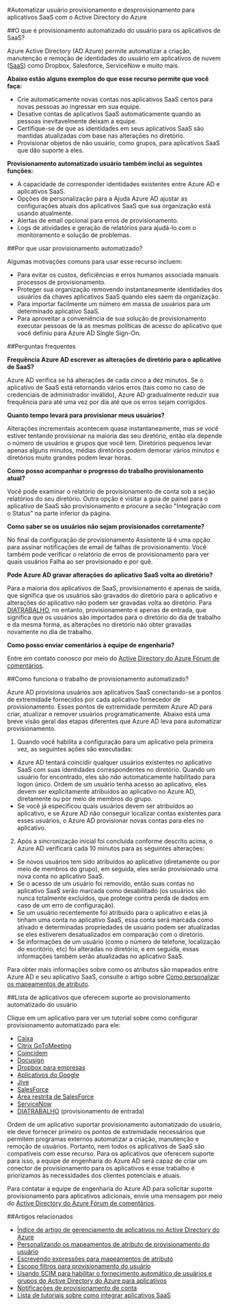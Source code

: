 <properties
    pageTitle="Automatizado de provisionamento no Azure AD do usuário de aplicativo SaaS | Microsoft Azure"
    description="Uma introdução ao como você pode usar o Azure AD para provisionar automaticamente, eliminação provisionar e atualizar continuamente contas de usuário em vários aplicativos SaaS de terceiros."
    services="active-directory"
    documentationCenter=""
    authors="asmalser-msft"
    manager="femila"
    editor=""/>

<tags
    ms.service="active-directory"
    ms.devlang="na"
    ms.topic="article"
    ms.tgt_pltfrm="na"
    ms.workload="identity"
    ms.date="02/09/2016"
    ms.author="asmalser-msft"/>

#<a name="automate-user-provisioning-and-deprovisioning-to-saas-applications-with-azure-active-directory"></a>Automatizar usuário provisionamento e desprovisionamento para aplicativos SaaS com o Active Directory do Azure

##<a name="what-is-automated-user-provisioning-for-saas-apps"></a>O que é provisionamento automatizado do usuário para os aplicativos de SaaS?

Azure Active Directory (AD Azure) permite automatizar a criação, manutenção e remoção de identidades do usuário em aplicativos de nuvem ([SaaS](https://azure.microsoft.com/overview/what-is-saas/)) como Dropbox, Salesforce, ServiceNow e muito mais.

**Abaixo estão alguns exemplos do que esse recurso permite que você faça:**

- Crie automaticamente novas contas nos aplicativos SaaS certos para novas pessoas ao ingressar em sua equipe.
- Desative contas de aplicativos SaaS automaticamente quando as pessoas inevitavelmente deixam a equipe.
- Certifique-se de que as identidades em seus aplicativos SaaS são mantidas atualizadas com base nas alterações no diretório.
- Provisionar objetos de não usuário, como grupos, para aplicativos SaaS que dão suporte a eles.

**Provisionamento automatizado usuário também inclui as seguintes funções:**

- A capacidade de corresponder identidades existentes entre Azure AD e aplicativos SaaS.
- Opções de personalização para a Ajuda Azure AD ajustar as configurações atuais dos aplicativos SaaS que sua organização está usando atualmente.
- Alertas de email opcional para erros de provisionamento.
- Logs de atividades e geração de relatórios para ajudá-lo com o monitoramento e solução de problemas.

##<a name="why-use-automated-provisioning"></a>Por que usar provisionamento automatizado?

Algumas motivações comuns para usar esse recurso incluem:

- Para evitar os custos, deficiências e erros humanos associada manuais processos de provisionamento.
- Proteger sua organização removendo instantaneamente identidades dos usuários da chaves aplicativos SaaS quando eles saem da organização.
- Para importar facilmente um número em massa de usuários para um determinado aplicativo SaaS.
- Para aproveitar a conveniência de sua solução de provisionamento executar pessoas de lá as mesmas políticas de acesso do aplicativo que você definiu para Azure AD Single Sign-On.

##<a name="frequently-asked-questions"></a>Perguntas frequentes

**Frequência Azure AD escrever as alterações de diretório para o aplicativo de SaaS?**

Azure AD verifica se há alterações de cada cinco a dez minutos. Se o aplicativo de SaaS está retornando vários erros (tais como no caso de credenciais de administrador inválido), Azure AD gradualmente reduzir sua frequência para até uma vez por dia até que os erros sejam corrigidos.

**Quanto tempo levará para provisionar meus usuários?**

Alterações incrementais acontecem quase instantaneamente, mas se você estiver tentando provisionar na maioria das seu diretório, então ela depende o número de usuários e grupos que você tem. Diretórios pequenos levar apenas alguns minutos, médias diretórios podem demorar vários minutos e diretórios muito grandes podem levar horas.

**Como posso acompanhar o progresso do trabalho provisionamento atual?**

Você pode examinar o relatório de provisionamento de conta sob a seção relatórios do seu diretório. Outra opção é visitar a guia de painel para o aplicativo de SaaS são provisionamento e procure a seção "Integração com o Status" na parte inferior da página.

**Como saber se os usuários não sejam provisionados corretamente?**

No final da configuração de provisionamento Assistente lá é uma opção para assinar notificações de email de falhas de provisionamento. Você também pode verificar o relatório de erros de provisionamento para ver quais usuários Falha ao ser provisionado e por quê.

**Pode Azure AD gravar alterações do aplicativo SaaS volta ao diretório?**

Para a maioria dos aplicativos de SaaS, provisionamento é apenas de saída, que significa que os usuários são gravados do diretório para o aplicativo e alterações do aplicativo não podem ser gravadas volta ao diretório. Para [DIATRABALHO](https://msdn.microsoft.com/library/azure/dn762434.aspx), no entanto, provisionamento é apenas de entrada, que significa que os usuários são importados para o diretório do dia de trabalho e da mesma forma, as alterações no diretório não obter gravadas novamente no dia de trabalho.

**Como posso enviar comentários à equipe de engenharia?**

Entre em contato conosco por meio do [Active Directory do Azure Fórum de comentários](https://feedback.azure.com/forums/169401-azure-active-directory/).

##<a name="how-does-automated-provisioning-work"></a>Como funciona o trabalho de provisionamento automatizado?

Azure AD provisiona usuários aos aplicativos SaaS conectando-se a pontos de extremidade fornecidos por cada aplicativo fornecedor de provisionamento. Esses pontos de extremidade permitem Azure AD para criar, atualizar e remover usuários programaticamente. Abaixo está uma breve visão geral das etapas diferentes que Azure AD leva para automatizar provisionamento.

1. Quando você habilita a configuração para um aplicativo pela primeira vez, as seguintes ações são executadas:
 - Azure AD tentará coincidir qualquer usuários existentes no aplicativo SaaS com suas identidades correspondentes no diretório. Quando um usuário for encontrado, eles são *não* automaticamente habilitado para logon único. Ordem de um usuário tenha acesso ao aplicativo, eles devem ser explicitamente atribuídos ao aplicativo no Azure AD, diretamente ou por meio de membros do grupo.
 - Se você já especificou quais usuários devem ser atribuídos ao aplicativo, e se Azure AD não conseguir localizar contas existentes para esses usuários, o Azure AD provisionar novas contas para eles no aplicativo.
2. Após a sincronização inicial foi concluída conforme descrito acima, o Azure AD verificará cada 10 minutos para as seguintes alterações:
 - Se novos usuários tem sido atribuídos ao aplicativo (diretamente ou por meio de membros do grupo), em seguida, eles serão provisionado uma nova conta no aplicativo SaaS.
 - Se o acesso de um usuário foi removido, então suas contas no aplicativo SaaS serão marcada como desabilitado (os usuários são nunca totalmente excluídos, que protege contra perda de dados em caso de um erro de configuração).
 - Se um usuário recentemente foi atribuído para o aplicativo e elas já tinham uma conta no aplicativo SaaS, essa conta será marcada como ativado e determinadas propriedades de usuário podem ser atualizadas se eles estiverem desatualizados em comparação com o diretório.
 - Se informações de um usuário (como o número de telefone, localização do escritório, etc) foi alteradas no diretório, e em seguida, essas informações também serão atualizadas no aplicativo SaaS.

Para obter mais informações sobre como os atributos são mapeados entre Azure AD e seu aplicativo SaaS, consulte o artigo sobre [Como personalizar os mapeamentos de atributo](active-directory-saas-customizing-attribute-mappings.md).

##<a name="list-of-apps-that-support-automated-user-provisioning"></a>Lista de aplicativos que oferecem suporte ao provisionamento automatizado do usuário

Clique em um aplicativo para ver um tutorial sobre como configurar provisionamento automatizado para ele:

- [Caixa](http://go.microsoft.com/fwlink/?LinkId=286016)
- [Citrix GoToMeeting](http://go.microsoft.com/fwlink/?LinkId=309580)
- [Coincidem](http://go.microsoft.com/fwlink/?LinkId=309575)
- [Docusign](http://go.microsoft.com/fwlink/?LinkId=403254)
- [Dropbox para empresas](http://go.microsoft.com/fwlink/?LinkId=309581)
- [Aplicativos do Google](http://go.microsoft.com/fwlink/?LinkId=309577)
- [Jive](http://go.microsoft.com/fwlink/?LinkId=309591)
- [SalesForce](http://go.microsoft.com/fwlink/?LinkId=286017)
- [Área restrita de SalesForce](http://go.microsoft.com/fwlink/?LinkId=327869)
- [ServiceNow](http://go.microsoft.com/fwlink/?LinkId=309587)
- [DIATRABALHO](http://go.microsoft.com/fwlink/?LinkId=690250) (provisionamento de entrada)

Ordem de um aplicativo suportar provisionamento automatizado do usuário, ele deve fornecer primeiro os pontos de extremidade necessários que permitem programas externos automatizar a criação, manutenção e remoção de usuários. Portanto, nem todos os aplicativos de SaaS são compatíveis com esse recurso. Para os aplicativos que oferecem suporte para isso, a equipe de engenharia do Azure AD será capaz de criar um conector de provisionamento para os aplicativos e esse trabalho é priorizamos às necessidades dos clientes potenciais e atuais.

Para contatar a equipe de engenharia do Azure AD para solicitar suporte provisionamento para aplicativos adicionais, envie uma mensagem por meio do [Active Directory do Azure Fórum de comentários](https://feedback.azure.com/forums/169401-azure-active-directory/).

##<a name="related-articles"></a>Artigos relacionados

- [Índice de artigo de gerenciamento de aplicativos no Active Directory do Azure](active-directory-apps-index.md)
- [Personalizando os mapeamentos de atributo de provisionamento do usuário](active-directory-saas-customizing-attribute-mappings.md)
- [Escrevendo expressões para mapeamentos de atributo](active-directory-saas-writing-expressions-for-attribute-mappings.md)
- [Escopo filtros para provisionamento do usuário](active-directory-saas-scoping-filters.md)
- [Usando SCIM para habilitar o fornecimento automático de usuários e grupos do Active Directory do Azure para aplicativos](active-directory-scim-provisioning.md)
- [Notificações de provisionamento de conta](active-directory-saas-account-provisioning-notifications.md)
- [Lista de tutoriais sobre como integrar aplicativos SaaS](active-directory-saas-tutorial-list.md)
